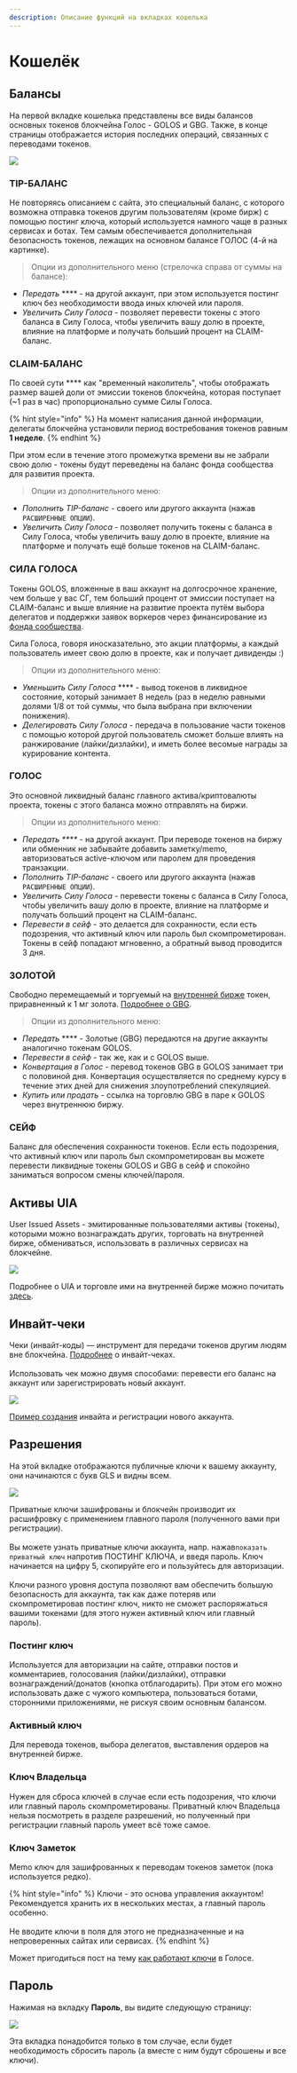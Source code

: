 ```yaml
---
description: Описание функций на вкладках кошелька
---
```


# Кошелёк

## Балансы <a href="#balansy" id="balansy"></a>

На первой вкладке кошелька представлены все виды балансов основных токенов блокчейна Голос - GOLOS и GBG. Также, в конце страницы отображается история последних операций, связанных с переводами токенов.

![](../../.gitbook/assets/1.png)

### **TIP-БАЛАНС**

Не повторяясь описанием с сайта, это специальный баланс, с которого возможна отправка токенов другим пользователям (кроме бирж) с помощью постинг ключа, который используется намного чаще в разных сервисах и ботах. Тем самым обеспечивается дополнительная безопасность токенов, лежащих на основном балансе ГОЛОС (4-й на картинке).

> Опции из дополнительного меню (стрелочка справа от суммы на балансе):

* _Передать_ **** - на другой аккаунт, при этом используется постинг ключ без необходимости ввода иных ключей или пароля.
* _Увеличить Силу Голоса_ - позволяет перевести токены с этого баланса в Силу Голоса, чтобы увеличить вашу долю в проекте, влияние на платформе и получать больший процент на CLAIM-баланс.

### **CLAIM-БАЛАНС**

По своей сути **** как "временный накопитель", чтобы отображать размер вашей доли от эмиссии токенов блокчейна, которая поступает (\~1 раз в час) пропорционально сумме Силы Голоса.

{% hint style="info" %}
На момент написания данной информации, делегаты блокчейна установили период востребования токенов равным **1 неделе**.
{% endhint %}

При этом если в течение этого промежутка времени вы не забрали свою долю - токены будут переведены на баланс фонда сообщества для развития проекта.

> Опции из дополнительного меню:

* _Пополнить TIP-баланс_ - своего или другого аккаунта (нажав `РАСШИРЕННЫЕ ОПЦИИ`).
* _Увеличить Силу Голоса_ - позволяет получить токены с баланса в Силу Голоса, чтобы увеличить вашу долю в проекте, влияние на платформе и получать ещё больше токенов на CLAIM-баланс.

### **СИЛА ГОЛОСА**

Токены GOLOS, вложенные в ваш аккаунт на долгосрочное хранение, чем больше у вас СГ, тем больший процент от эмиссии поступает на CLAIM-баланс и выше влияние на развитие проекта путём выбора делегатов и поддержки заявок воркеров через финансирование из [фонда сообщества](../update.md#dobavlena-sistema-vorkerov).

Сила Голоса, говоря иносказательно, это акции платформы, а каждый пользователь имеет свою долю в проекте, как и получает дивиденды :)

> Опции из дополнительного меню:

* _Уменьшить Силу Голоса_ **** - вывод токенов в ликвидное состояние, который занимает 8 недель (раз в неделю равными долями 1/8 от той суммы, что была выбрана при включении понижения).
* _Делегировать Силу Голоса_ - передача в пользование части токенов с помощью которой другой пользователь сможет больше влиять на ранжирование (лайки/дизлайки), и иметь более весомые награды за курирование контента.

### **ГОЛОС**

Это основной ликвидный баланс главного актива/криптовалюты проекта, токены с этого баланса можно отправлять на биржи.&#x20;

> Опции из дополнительного меню:

* _Передать ****_ - на другой аккаунт. При переводе токенов на биржу или обменник не забывайте добавить заметку/memo, авторизоваться active-ключом или паролем для проведения транзакции.
* _Пополнить TIP-баланс_ - своего или другого аккаунта (нажав `РАСШИРЕННЫЕ ОПЦИИ`).
* _Увеличить Силу Голоса_ - перевести токены с баланса в Силу Голоса, чтобы увеличить вашу долю в проекте, влияние на платформе и получать больший процент на CLAIM-баланс.
* _Перевести в сейф_ - это делается для сохранности, если есть подозрения, что активный ключ или пароль был скомпрометирован. Токены в сейф попадают мгновенно, а обратный вывод проводится 3 дня.

### **ЗОЛОТОЙ**

Cвободно перемещаемый и торгуемый на [внутренней бирже](https://golos.id/ru--golos/@allforyou/torguem-na-vnutrennei-birzhe-golosa) токен, приравненный к 1 мг золота. [Подробнее о GBG](../faq.md#pochemu-vveden-token-gbg-zolotoi).

> Опции из дополнительного меню:

* _Передать_ **** - Золотые (GBG) передаются на другие аккаунты аналогично токенам GOLOS.
* _Перевести в сейф_ - так же, как и с GOLOS выше.
* _Конвертация в Голос_ - перевод токенов GBG в GOLOS занимает три с половиной дня. Конвертация осуществляется по среднему курсу в течение этих дней для снижения злоупотреблений спекуляцией.
* _Купить или продать_ - ссылка на торговлю GBG в паре к GOLOS через внутреннюю биржу.

### СЕЙФ

Баланс для обеспечения сохранности токенов. Если есть подозрения, что активный ключ или пароль был скомпрометирован вы можете перевести ликвидные токены GOLOS и GBG в сейф и спокойно заниматься вопросом смены ключей/пароля.&#x20;

## Активы UIA

User Issued Assets - эмитированные пользователями активы (токены), которыми можно вознаграждать других, торговать на внутренней бирже, обмениваться, использовать в различных сервисах на блокчейне.&#x20;

![](../../.gitbook/assets/3.png)

Подробнее о UIA и торговле ими на внутренней бирже можно почитать [здесь](https://golos.id/ru--golos/@allforyou/torguem-na-vnutrennei-birzhe-golosa).&#x20;

## Инвайт-чеки

Чеки (инвайт-коды) — инструмент для передачи токенов другим людям вне блокчейна. [Подробнее](https://golos.id/ru--golos/@lex/cheki-kak-instrument-peredachi-tokenov) о инвайт-чеках.\
\
Использовать чек можно двумя способами: перевести его баланс на аккаунт или зарегистрировать новый аккаунт.

![](../../.gitbook/assets/4.png)

[Пример создания](https://golos.id/ru--golos/@lllll1ll/registraciya-akkaunta-po-invait-kodu) инвайта и регистрации нового аккаунта.

## Разрешения <a href="#razresheniya" id="razresheniya"></a>

На этой вкладке отображаются публичные ключи к вашему аккаунту, они начинаются с букв GLS и видны всем.

![](../../.gitbook/assets/2.png)

Приватные ключи зашифрованы и блокчейн производит их расшифровку с применением главного пароля (полученного вами при регистрации).\
\
Вы можете узнать приватные ключи аккаунта, напр. нажав`показать приватный ключ` напротив ПОСТИНГ КЛЮЧА, и введя пароль. Ключ начинается на цифру 5, скопируйте его и пользуйтесь для авторизации. \
\
Ключи разного уровня доступа позволяют вам обеспечить большую безопасность для аккаунта, так как даже потеряв или скомпрометировав постинг ключ, никто не сможет распоряжаться вашими токенами (для этого нужен активный ключ или главный пароль). &#x20;

### **Постинг ключ**

Используется для авторизации на сайте, отправки постов и комментариев, голосования (лайки/дизлайки), отправки вознаграждений/донатов (кнопка отблагодарить). При этом его можно использовать даже с чужого компьютера, пользоваться ботами, сторонними приложениями, не рискуя своим основным балансом.

### **Активный ключ**

Для перевода токенов, выбора делегатов, выставления ордеров на внутренней бирже.

### **Ключ Владельца**

Нужен для сброса ключей в случае если есть подозрения, что ключи или главный пароль скомпрометированы. Приватный ключ Владельца нельзя посмотреть в разделе разрешений, но полученный при регистрации главный пароль умеет всё тоже самое.

### **Ключ Заметок**

Memo ключ для зашифрованных к переводам токенов заметок (пока используется редко).

{% hint style="info" %}
Ключи - это основа управления аккаунтом! Рекомендуется хранить их в нескольких местах, а главный пароль особенно.\
\
Не вводите ключи в поля для этого не предназначенные и на непроверенных сайтах или сервисах.
{% endhint %}

Может пригодиться пост на тему [как работают ключи](https://golos.id/ru--golos/@lindsay/kak-rabotayut-klyuchi-i-paroli-golosa) в Голосе.

## Пароль

Нажимая на вкладку **Пароль**, вы видите следующую страницу:

![](../../.gitbook/assets/5.png)

Эта вкладка понадобится только в том случае, если будет необходимость сбросить пароль (а вместе с ним будут сброшены и все ключи).
